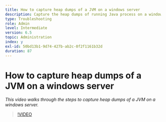 ```yaml
---
title: How to capture heap dumps of a JVM on a windows server
description: Capture the heap dumps of running Java process on a windows server
type: Troubleshooting
role: Admin
level: Intermediate
version: 6.5
topic: Administration
index: y
exl-id: 50bd13b1-9d74-427b-ab2c-0f2f1161b32d
duration: 87
---
```

# How to capture heap dumps of a JVM on a windows server

*This video walks through the steps to capture heap dumps of a JVM on a windows server.*

>[!VIDEO](https://video.tv.adobe.com/v/335490?quality=12&learn=on)
